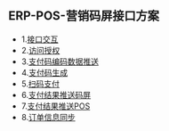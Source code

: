 ## ERP-POS-营销码屏接口方案
  + 1.[接口交互](https://github.com/bluesx/3rd-party-integration/blob/master/site/erp-pos/erp-pos-marketing-screen.md)
  + 2.[访问授权](https://github.com/bluesx/3rd-party-integration/blob/master/site/erp-pos/access-token.md)
  + 3.[支付码编码数据推送](https://github.com/bluesx/3rd-party-integration/blob/master/site/erp-pos/payment-code-data-push.md)
  + 4.[支付码生成](https://github.com/bluesx/3rd-party-integration/blob/master/site/erp-pos/payment-qrcode-generation.md)
  + 5.[扫码支付](https://github.com/bluesx/3rd-party-integration/blob/master/site/erp-pos/scann-qrcode-payment.md)
  + 6.[支付结果推送码屏](https://github.com/bluesx/3rd-party-integration/blob/master/site/erp-pos/payment-result-push-2-screen.md)
  + 7.[支付结果推送POS](https://github.com/bluesx/3rd-party-integration/blob/master/site/erp-pos/payment-result-push-2-pos.md)
  + 8.[订单信息同步](https://github.com/bluesx/3rd-party-integration/blob/master/site/erp-pos/order-info-sync.md)
  
